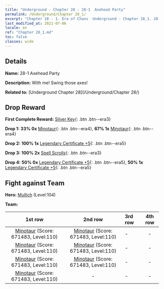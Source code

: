 ```yaml
---
title: "Underground - Chapter 28 - 28-1  Axehead Party"
permalink: /Underground/Chapter 28_1/
excerpt: "Chapter 28 - 1. Era of Chaos  Underground - Chapter 28_1. 28-1  Axehead Party"
last_modified_at: 2021-07-06
locale: en
ref: "Chapter 28_1.md"
toc: false
classes: wide
---
```


## Details

 **Name:** 28-1  Axehead Party

 **Description:**       With me! Swing those axes!

 **Related to:** [Underground Chapter 28](/Underground/Chapter 28/)

## Drop Reward

 **First Complete Reward:** [Silver Key](/Items/con_693/){: .btn .btn--era3}

 **Drop 1:** **33% 0x** [Minotaur](/Items/unt_248/){: .btn .btn--era4}, **67% 1x** [Minotaur](/Items/unt_248/){: .btn .btn--era4}

 **Drop 2:** **100% 1x** [Legendary Certificate +5](/Items/mat_102/){: .btn .btn--era5}

 **Drop 3:** **100% 2x** [Spell Scrolls](/Items/con_694/){: .btn .btn--era3}

 **Drop 4:** **50% 0x** [Legendary Certificate +5](/Items/mat_102/){: .btn .btn--era5}, **50% 1x** [Legendary Certificate +5](/Items/mat_102/){: .btn .btn--era5}


## Fight against Team
 **Hero:** [Mullich](/heroes/Mullich/) (Level:104)

 **Team:**


  | 1st row | 2nd row | 3rd row | 4th row |
  |:----:|:----:|:----|:----:|
  | [Minotaur](/units/Minotaur/) (Score: 671483, Level:110)  | [Minotaur](/units/Minotaur/) (Score: 671483, Level:110)  | - | - |
  | [Minotaur](/units/Minotaur/) (Score: 671483, Level:110)  | [Minotaur](/units/Minotaur/) (Score: 671483, Level:110)  | - | - |
  | [Minotaur](/units/Minotaur/) (Score: 671483, Level:110)  | [Minotaur](/units/Minotaur/) (Score: 671483, Level:110)  | - | - |
  | [Minotaur](/units/Minotaur/) (Score: 671483, Level:110)  | - | - | - |


